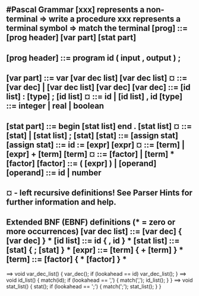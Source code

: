 #Pascal Grammar
**[xxx]**   represents a non-terminal     => write a procedure
**xxx**     represents a terminal symbol  => match the terminal
[prog] 			        ::= 	[prog header] [var part] [stat part]
--------------------------------------------------------------------------------------------------------
[prog header] 		  ::= 	program id ( input , output ) ;
--------------------------------------------------------------------------------------------------------
[var part] 		      ::= 	var [var dec list]
[var dec list] ¤ 	  ::= 	[var dec] | [var dec list] [var dec]
[var dec] 		      ::= 	[id list] : [type] ;
[id list] ¤ 		    ::= 	id | [id list] , id
[type] 			        ::= 	integer | real | boolean
--------------------------------------------------------------------------------------------------------
[stat part] 		    ::= 	begin [stat list] end .
[stat list] ¤ 		  ::= 	[stat] | [stat list] ; [stat]
[stat] 			        ::= 	[assign stat]
[assign stat] 		  ::= 	id := [expr]
[expr] ¤ 		        ::= 	[term] | [expr] + [term]
[term] ¤ 		        ::= 	[factor] | [term] * [factor]
[factor] 		        ::= 	( [expr] ) | [operand]
[operand] 		      ::= 	id | number
--------------------------------------------------------------------------------------------------------
¤ - left recursive definitions! See Parser Hints for further information and help.
--------------------------------------------------------------------------------------------------------
Extended BNF (EBNF) definitions (* = zero or more occurrences)
[var dec list] 		  ::= 	[var dec]     { [var dec] } *
[id list] 		      ::= 	id                 { , id } *
[stat list] 		    ::= 	[stat]           { ; [stat] } *
[expr] 			        ::= 	[term]         { + [term] } *
[term] 			        ::= 	[factor]       { * [factor] } *
--------------------------------------------------------------------------------------------------------
==> void var_dec_list() { var_dec(); if (lookahead == id) var_dec_list(); }
==> void id_list() { match(id); if (lookahead == ',') { match(','); id_list(); } }
==> void stat_list() { stat(); if (lookahead == ';') { match(';'); stat_list(); } }
